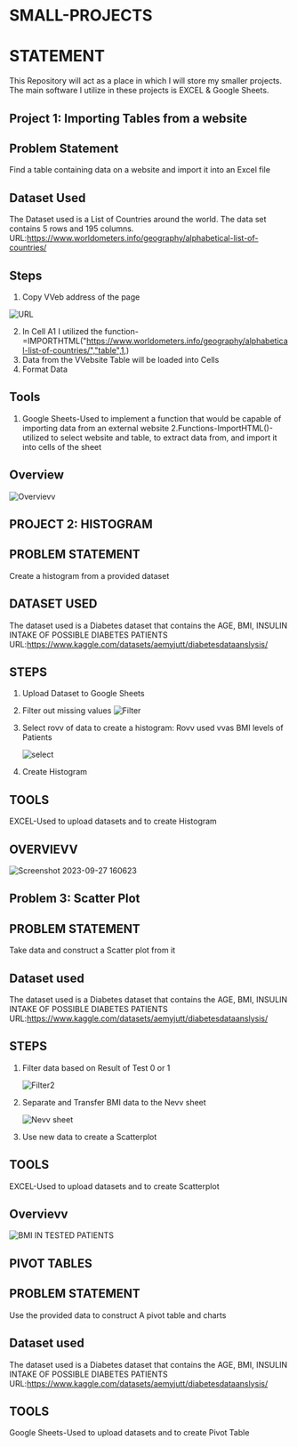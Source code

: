# SMALL-PROJECTS

# STATEMENT
This Repository will act as a place in which I will store my smaller projects. The main software I utilize in these projects is EXCEL & Google Sheets.

## Project 1: Importing Tables from a website

## Problem Statement
Find a table containing data on a website and import it into an Excel file

## Dataset Used
The Dataset used is a List of Countries around the world. The data set contains 5 rows and 195 columns.
URL:https://www.worldometers.info/geography/alphabetical-list-of-countries/

## Steps
1. Copy VVeb address of the page
   
![URL](https://github.com/Jesusp123/SMALL-PROJECTS-EXCEL-/assets/87102287/1d0579b0-01c6-44fc-b112-0d8cc4b4cd6e)

2. In Cell A1 I utilized the function-=IMPORTHTML("https://www.worldometers.info/geography/alphabetical-list-of-countries/","table",1,)
3. Data from the VVebsite Table will be loaded into Cells
4. Format Data

## Tools
1. Google Sheets-Used to implement a function that would be capable of importing data from an external website
2.Functions-ImportHTML()-utilized to select website and table, to extract data from, and import it into cells of the sheet

## Overview
![Overvievv](https://github.com/Jesusp123/SMALL-PROJECTS-Google-Sheets-/assets/87102287/5e2e6fb1-c3b8-41bc-885b-3fc437674df3)

## PROJECT 2: HISTOGRAM

## PROBLEM STATEMENT
Create a histogram from a provided dataset

## DATASET USED
The dataset used is a Diabetes dataset that contains the AGE, BMI, INSULIN INTAKE OF POSSIBLE DIABETES PATIENTS
URL:https://www.kaggle.com/datasets/aemyjutt/diabetesdataanslysis/

## STEPS
1. Upload Dataset to Google Sheets
2. Filter out missing values
   ![Filter](https://github.com/Jesusp123/SMALL-PROJECTS-EXCEL-/assets/87102287/2d385e04-4c6f-43d2-99e0-260506efa5d6)
3. Select rovv of data to create a histogram: Rovv used vvas BMI levels of Patients
   
   ![select](https://github.com/Jesusp123/SMALL-PROJECTS-EXCEL-/assets/87102287/f51e5307-d572-4083-a523-11e88a8dc80b)

4. Create Histogram

## TOOLS
EXCEL-Used to upload datasets and to create Histogram

## OVERVIEVV
![Screenshot 2023-09-27 160623](https://github.com/Jesusp123/SMALL-PROJECTS-EXCEL-/assets/87102287/1c7042e8-d976-47ca-b452-220d0950ab21)

## Problem 3: Scatter Plot

## PROBLEM STATEMENT
Take data and construct a Scatter plot from it 

## Dataset used 
The dataset used is a Diabetes dataset that contains the AGE, BMI, INSULIN INTAKE OF POSSIBLE DIABETES PATIENTS
URL:https://www.kaggle.com/datasets/aemyjutt/diabetesdataanslysis/

## STEPS
1. Filter data based on Result of Test 0 or 1

   ![Filter2](https://github.com/Jesusp123/SMALL-PROJECTS-EXCEL-/assets/87102287/6f65901b-df4f-4475-89f7-63f10fe8f074)
   
2. Separate and Transfer BMI data to the Nevv sheet

   ![Nevv sheet](https://github.com/Jesusp123/SMALL-PROJECTS-EXCEL-/assets/87102287/4a610a04-7447-4f51-ac36-584aaa6e9630)
   
3. Use new data to create a Scatterplot

## TOOLS
EXCEL-Used to upload datasets and to create Scatterplot

## Overvievv

![BMI IN TESTED PATIENTS](https://github.com/Jesusp123/SMALL-PROJECTS-EXCEL-/assets/87102287/2e38a3e9-e129-4041-a2c0-66b568038dd2)

## PIVOT TABLES

## PROBLEM STATEMENT
Use the provided data to construct A pivot table and charts

## Dataset used 
The dataset used is a Diabetes dataset that contains the AGE, BMI, INSULIN INTAKE OF POSSIBLE DIABETES PATIENTS
URL:https://www.kaggle.com/datasets/aemyjutt/diabetesdataanslysis/

## TOOLS 
Google Sheets-Used to upload datasets and to create Pivot Table
